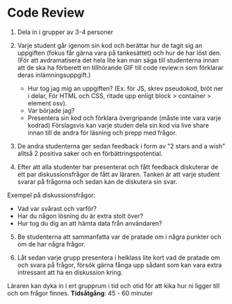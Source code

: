 # Code Review

1. Dela in i grupper av 3-4 personer 

2. Varje student går igenom sin kod och berättar hur de tagit sig an uppgiften (fokus får gärna vara på tankesättet)
   och hur de har löst den. (För att avdramatisera det hela lite kan man säga till studenterna innan att de ska ha förberett en tillhörande GIF till code review:n som förklarar deras inlämningsuppgift.)
   - Hur tog jag mig an uppgiften? (Ex. för JS, skrev pseudokod, bröt ner i delar, För HTML och CSS, ritade upp enligt block > container > element osv).
   - Var började jag?
   - Presentera sin kod och förklara övergripande (måste inte vara varje kodrad)
   Förslagsvis kan varje studen dela sin kod via live share innan till de andra för läsning och prepp med frågor.

3. De andra studenterna ger sedan feedback i form av "2 stars and a wish" alltså 2 positiva saker och en förbättringspotential. 

4. Efter att alla studenter har presenterat och fått feedback diskuterar de ett par diskussionsfrågor de fått av läraren.
   Tanken är att varje student svarar på frågorna och sedan kan de diskutera sin svar.

Exempel på diskussionsfrågor:

* Vad var svårast och varför?
* Har du någon lösning du är extra stolt över?
* Hur tog du dig an att hämta data från användaren?

5. Be studenterna att sammanfatta var de pratade om i några punkter och om de har några frågor.

6. Låt sedan varje grupp presentera i helklass lite kort vad de pratade om och svara på frågor, försök gärna fånga upp sådant som kan vara extra intressant att ha en diskussion kring.

Läraren kan dyka in i ert grupprum i tid och otid för att kika hur ni ligger till och om frågor finnes.
**Tidsåtgång**: 45 - 60 minuter

